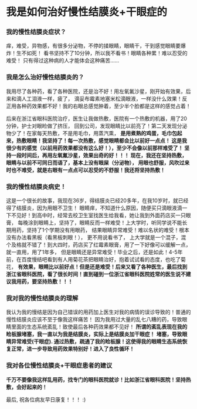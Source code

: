 # 我是如何治好慢性结膜炎+干眼症的

### 我的慢性结膜炎症状？
痒，难受，异物感，有很多分泌物，不停的揉眼睛，眼睛干，干到感觉眼睛要爆炸！生不如死！
看书坚持不了10分钟，所以我不看书！眼睛各种累！难以忍受的难受！
只有得过这种病的人才能体会这种痛苦……

### 我是怎么治好慢性结膜炎的？

我用尽了各种药，看了各种医院，还是治不好！用左氧氟沙星，刚开始有效果，后来和滴人工泪液一样，疲了，
滴妥布霉素地塞米松滴眼液，一样没什么效果！反正用各种药效果都不好！我的右眼总感觉肿着，至少半个脸都是这样的感觉占着！

后来在浙江省眼科医院治疗，医生让我做热敷，医院有一个热敷的机器，用了20分钟，护士对眼睑做了挤压，
回到公司，发现眼睛比以前亮了！第二天发现分泌物少了！在家每天热敷，不是用毛巾，用蒸汽熏，
**是用煮熟的鸡蛋，毛巾包起来，热敷眼睛！我坚持了！每一次热敷，感觉眼睛都会比以前好一点点！
这是我很少有的感觉（以前用药效果都没有这么好！），至少不会像以前那样难受了！
坚持一段时间后，再用左氧氟沙星，效果出奇的好！！！
现在，我还在坚持热敷，眼睛与以前不可同日而语了，基本上没有眼屎（分泌物），
用眼也舒服，风吹过来时也不难受，就是右眼有一点点可以忍受的不舒服！我还将坚持热敷！**

### 我的慢性结膜炎病史！

这是一个很长的故事，我现在36岁，得结膜炎已经20多年，在我10岁时，就已经得了结膜炎，因为用眼不卫生！
眼睛痒，不知道什么原因，随便买只滴眼液滴一下不见好！到高中时，经常去校卫生室找医生给我看，她让我到外面药店买一只眼膏，
每晚涂到眼睛上，坚持了，眼睛反而一样难受！上大学时，听同学说不能长期用药，坚持了1个学期没有用眼药，
结果眼睛异常难受！难以名状的难受！根本没有办法看黑板（看黑板刺眼！）， 更不用说看书了，
上大学就是一个混子，混个及格就不错了！到大四时，药店买了红霉素眼膏，用了一下好像可以缓解一点，就一直用，用了1年多，
但是眼睛还是异常难受！毕业之后，还是如此！4-5年前，在百度慢结吧看到有人用菊花茶把眼睛治好，抱着试试看的态度，也吃了菊花，
**有效果，眼睛比以前好点！但是还是难受！后来又看了各种医生，最后找到浙江省眼科医院，看了很长时间！直到碰到一位浙江省眼科医院姓常的医生说不建议我用药，要坚持热敷！！！**

### 我对我的慢性结膜炎的理解

我认为我的慢结是因为自己错误的用药加上医生对我的病情的误诊导致的！普通的慢性结膜炎应该不至于像我这样痛苦！
因为我用过大量的乱七八糟的药，导致眼睛里面的生态系统紊乱！致使最后各种药效果都不见好！
**所谓的紊乱表现在我的睑板腺堵塞，我一直以为我是结膜炎，实际上是结膜炎加干眼症！**
**堵塞，导致眼睛异常难受(干眼症). 通过热敷，疏通了我的睑板腺！这使得我的眼睛生态系统恢复正常，进一步导致用药效果特别好！进入了良性循环！**

### 我对各位慢性结膜炎+干眼症患者的建议

**千万不要像我这样乱用药，找专门的眼科医院就诊！比如浙江省眼科医院！坚持热敷，会好起来的！**

最后, 祝各位病友早日康复！！！ :)


